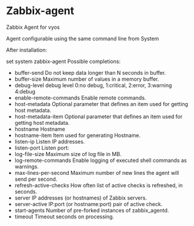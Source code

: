 # Zabbix-agent
Zabbix Agent for vyos

Agent configurable using the same command line from System

After installation:

set system zabbix-agent 
Possible completions:
- buffer-send  Do not keep data longer than N seconds in buffer.<br>
-   buffer-size  Maximum number of values in a memory buffer.
-   debug-level  debug level 0:no debug, 1:critical, 2:error, 3:warning 4:debug
-   enable-remote-commands  Enable remote commands.
-   host-metadata  Optional parameter that defines an item used for getting host metadata.
-   host-metadata-item   Optional parameter that defines an item used for getting host metadata.
-   hostname     Hostname
-   hostname-item   Item used for generating Hostname.
-   listen-ip    Listen IP addresses.
-   listen-port  Listen port:
-   log-file-size    Maximum size of log file in MB.
-   log-remote-commands    Enable logging of executed shell commands as warnings.
-   max-lines-per-second   Maximum number of new lines the agent will send per second.
-   refresh-active-checks  How often list of active checks is refreshed, in seconds.
-  server       IP addresses (or hostnames) of Zabbix servers.
-   server-active   IP:port (or hostname:port) pair of active check.
-  start-agents Number of pre-forked instances of zabbix_agentd.
-   timeout      Timeout seconds on processing.
